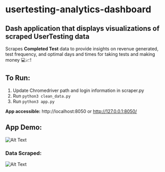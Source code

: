 # usertesting-analytics-dashboard
## Dash application that displays visualizations of scraped UserTesting data

Scrapes **Completed Test** data to provide insights on revenue generated, test frequency, and optimal days and times for taking tests and making money 💻📈!

## To Run:
1) Update Chromedriver path and login information in scraper.py
2) Run ```python3 clean_data.py```
3) Run ```python3 app.py```

**App accessible:** http://localhost:8050 or http://127.0.0.1:8050/


## App Demo:

![Alt Text](https://im2.ezgif.com/tmp/ezgif-2-6c018adecc.gif)

### Data Scraped:


![Alt Text](https://im2.ezgif.com/tmp/ezgif-2-0385edc8f2.gif)
